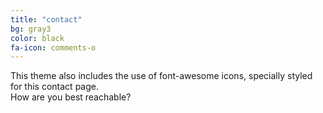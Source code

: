 ```yaml
---
title: "contact"
bg: gray3
color: black
fa-icon: comments-o
---
```


<div class="center">This theme also includes the use of font-awesome icons, specially styled for this contact page. </div>

<span class="contacticon center">
	<a href="mailto:someone@example.com"><i class="fa fa-envelope-square"></i></a>
	<a href="https://github.com/bogoli/-simplepage" target="_blank"><i class="fa fa-github-square"></i></a>
	<a href="https://www.linkedin.com" target="_blank"><i class="fa fa-linkedin-square"></i></a>
	<a href="http://tumblr.com" target="_blank"><i class="fa fa-tumblr-square"></i></a>
	<a href="https://twitter.com" target="_blank"><i class="fa fa-twitter-square"></i></a>
</span>

<div class="center">How are you best reachable?</div>
